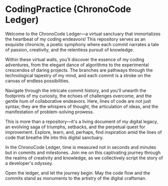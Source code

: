 # CodingPractice (ChronoCode Ledger)

Welcome to the ChronoCode Ledger—a virtual sanctuary that immortalizes the heartbeat of my coding endeavors! This repository serves as an exquisite chronicle, a poetic symphony where each commit narrates a tale of passion, creativity, and the relentless pursuit of knowledge.

Within these virtual walls, you'll discover the essence of my coding adventures, from the elegant dance of algorithms to the experimental crescendos of daring projects. The branches are pathways through the technological tapestry of my mind, and each commit is a stroke on the canvas of endless possibilities.

Navigate through the intricate commit history, and you'll unearth the footprints of my curiosity, the echoes of challenges overcome, and the gentle hum of collaborative endeavors. Here, lines of code are not just syntax; they are the whispers of thought, the articulation of ideas, and the manifestation of problem-solving prowess.

This is more than a repository—it's a living document of my digital legacy, an evolving saga of triumphs, setbacks, and the perpetual quest for improvement. Explore, learn, and, perhaps, find inspiration amid the lines of code that breathe life into this digital sanctuary.

In the ChronoCode Ledger, time is measured not in seconds and minutes but in commits and milestones. Join me on this captivating journey through the realms of creativity and knowledge, as we collectively script the story of a developer's odyssey.

Open the ledger, and let the journey begin. May the code flow and the commits stand as monuments to the artistry of the digital craftsman.
